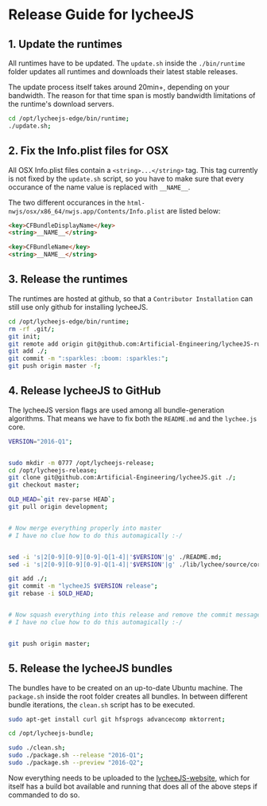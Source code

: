 
# Release Guide for lycheeJS


## 1. Update the runtimes

All runtimes have to be updated. The `update.sh` inside
the `./bin/runtime` folder updates all runtimes and
downloads their latest stable releases.

The update process itself takes around 20min+, depending
on your bandwidth. The reason for that time span is mostly
bandwidth limitations of the runtime's download servers.

```bash
cd /opt/lycheejs-edge/bin/runtime;
./update.sh;
```


## 2. Fix the Info.plist files for OSX

All OSX Info.plist files contain a `<string>...</string>` tag.
This tag currently is not fixed by the `update.sh` script,
so you have to make sure that every occurance of the name value
is replaced with `__NAME__`.

The two different occurances in the `html-nwjs/osx/x86_64/nwjs.app/Contents/Info.plist`
are listed below:

```html
<key>CFBundleDisplayName</key>
<string>__NAME__</string>

<key>CFBundleName</key>
<string>__NAME__</string>
```


## 3. Release the runtimes

The runtimes are hosted at github, so that a `Contributor Installation`
can still use only github for installing lycheeJS.

```bash
cd /opt/lycheejs-edge/bin/runtime;
rm -rf .git/;
git init;
git remote add origin git@github.com:Artificial-Engineering/lycheeJS-runtime.git;
git add ./;
git commit -m ":sparkles: :boom: :sparkles:";
git push origin master -f;
```


## 4. Release lycheeJS to GitHub

The lycheeJS version flags are used among all bundle-generation algorithms.
That means we have to fix both the `README.md` and the `lychee.js` core.

```bash
VERSION="2016-Q1";


sudo mkdir -m 0777 /opt/lycheejs-release;
cd /opt/lycheejs-release;
git clone git@github.com:Artificial-Engineering/lycheeJS.git ./;
git checkout master;

OLD_HEAD=`git rev-parse HEAD`;
git pull origin development;


# Now merge everything properly into master
# I have no clue how to do this automagically :-/


sed -i 's|2[0-9][0-9][0-9]-Q[1-4]|'$VERSION'|g' ./README.md;
sed -i 's|2[0-9][0-9][0-9]-Q[1-4]|'$VERSION'|g' ./lib/lychee/source/core/lychee.js;

git add ./;
git commit -m "lycheeJS $VERSION release";
git rebase -i $OLD_HEAD;


# Now squash everything into this release and remove the commit messages
# I have no clue how to do this automagically :-/


git push origin master;
```


## 5. Release the lycheeJS bundles

The bundles have to be created on an up-to-date Ubuntu machine.
The `package.sh` inside the root folder creates all bundles. In between
different bundle iterations, the `clean.sh` script has to be executed.

```bash
sudo apt-get install curl git hfsprogs advancecomp mktorrent;

cd /opt/lycheejs-bundle;

sudo ./clean.sh;
sudo ./package.sh --release "2016-Q1";
sudo ./package.sh --preview "2016-Q2";
```

Now everything needs to be uploaded to the [lycheeJS-website](https://github.com/Artificial-Engineering/lycheeJS-website), which for
itself has a build bot available and running that does all of the above
steps if commanded to do so.

